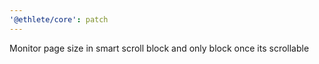 ```yaml
---
'@ethlete/core': patch
---
```


Monitor page size in smart scroll block and only block once its scrollable
